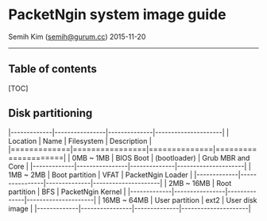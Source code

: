 # PacketNgin system image guide

Semih Kim (semih@gurum.cc)
2015-11-20

---

## Table of contents
[TOC]

## Disk partitioning

|-------------|----------------|--------------|---------------------|
| Location    | Name           | Filesystem   | Description         |
|=============|================|==============|=====================|
| 0MB ~ 1MB   | BIOS Boot      | (bootloader) | Grub MBR and Core   |
|-------------|----------------|--------------|---------------------|
| 1MB ~ 2MB   | Boot partition | VFAT         | PacketNgin Loader   |
|-------------|----------------|--------------|---------------------|
| 2MB ~ 16MB  | Root partition | BFS          | PacketNgin Kernel   |
|-------------|----------------|--------------|---------------------|
| 16MB ~ 64MB | User partition | ext2         | User disk image     |
|-------------|----------------|--------------|---------------------|

